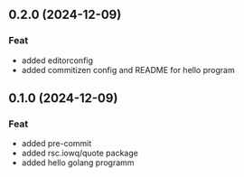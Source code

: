 ## 0.2.0 (2024-12-09)

### Feat

- added editorconfig
- added commitizen config and README for hello program

## 0.1.0 (2024-12-09)

### Feat

- added pre-commit
- added rsc.iowq/quote package
- added hello golang programm
